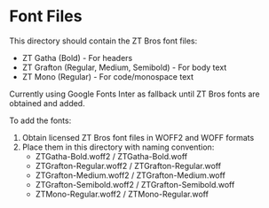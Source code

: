 # Font Files

This directory should contain the ZT Bros font files:

- ZT Gatha (Bold) - For headers
- ZT Grafton (Regular, Medium, Semibold) - For body text
- ZT Mono (Regular) - For code/monospace text

Currently using Google Fonts Inter as fallback until ZT Bros fonts are obtained and added.

To add the fonts:

1. Obtain licensed ZT Bros font files in WOFF2 and WOFF formats
2. Place them in this directory with naming convention:
   - ZTGatha-Bold.woff2 / ZTGatha-Bold.woff
   - ZTGrafton-Regular.woff2 / ZTGrafton-Regular.woff
   - ZTGrafton-Medium.woff2 / ZTGrafton-Medium.woff
   - ZTGrafton-Semibold.woff2 / ZTGrafton-Semibold.woff
   - ZTMono-Regular.woff2 / ZTMono-Regular.woff
